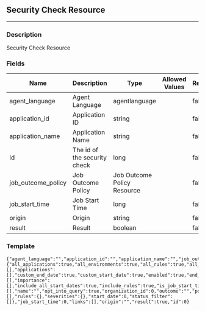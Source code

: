 ## Security Check Resource
---
### Description
Security Check Resource
### Fields
| Name | Description | Type | Allowed Values | Required |
| ---- | ----------- | ---- | -------------- | -------- |
| agent_language | Agent Language | agentlanguage |  | false |
| application_id | Application ID | string |  | false |
| application_name | Application Name | string |  | false |
| id | The id of the security check | long |  | false |
| job_outcome_policy | Job Outcome Policy | Job Outcome Policy Resource |  | false |
| job_start_time | Job Start Time | long |  | false |
| origin | Origin | string |  | false |
| result | Result | boolean |  | false |
### Template
```
{"agent_language":"","application_id":"","application_name":"","job_outcome_policy":{"all_applications":true,"all_environments":true,"all_rules":true,"all_rules_threshold":0,"app_criterion":"","application_tags":[],"applications":[],"custom_end_date":true,"custom_start_date":true,"enabled":true,"end_date":0,"environment":[],"importance":[],"include_all_start_dates":true,"include_rules":true,"is_job_start_time":true,"keycode":"","links":[],"name":"","opt_into_query":true,"organization_id":0,"outcome":"","policy_id":0,"rule_severities":[],"rules":{},"severities":{},"start_date":0,"status_filter":[]},"job_start_time":0,"links":[],"origin":"","result":true,"id":0}
```

